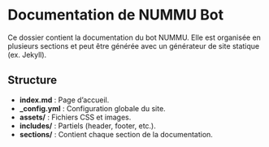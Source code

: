 # Documentation de NUMMU Bot

Ce dossier contient la documentation du bot NUMMU. Elle est organisée en plusieurs sections et peut être générée avec un générateur de site statique (ex. Jekyll).

## Structure

- **index.md** : Page d’accueil.
- **_config.yml** : Configuration globale du site.
- **assets/** : Fichiers CSS et images.
- **includes/** : Partiels (header, footer, etc.).
- **sections/** : Contient chaque section de la documentation.

